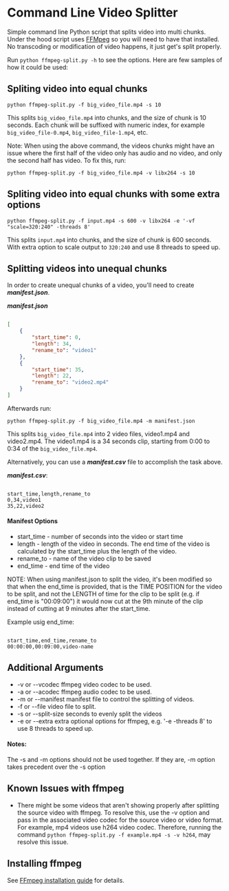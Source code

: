 # Command Line Video Splitter

Simple command line Python script that splits video into multi chunks. Under the hood script uses [FFMpeg] so you will need to have that installed. No transcoding or modification of video happens, it just get's split properly.

Run `python ffmpeg-split.py -h` to see the options. Here are few samples of how it could be used:

## Spliting video into equal chunks

`python ffmpeg-split.py -f big_video_file.mp4 -s 10`

This splits `big_video_file.mp4` into chunks, and the size of chunk is 10 seconds. Each chunk will be suffixed with numeric index, for example `big_video_file-0.mp4`, `big_video_file-1.mp4`, etc.

Note: When using the above command, the videos chunks might have an issue where the first half of the video only has audio and no video, and only the second half has video. To fix this, run:

`python ffmpeg-split.py -f big_video_file.mp4 -v libx264 -s 10`

## Spliting video into equal chunks with some extra options

`python ffmpeg-split.py -f input.mp4 -s 600 -v libx264 -e '-vf "scale=320:240" -threads 8'`

This splits `input.mp4` into chunks, and the size of chunk is 600 seconds. With extra option to scale output to `320:240` and use 8 threads to speed up.

## Splitting videos into unequal chunks

In order to create unequal chunks of a video, you'll need to create ***manifest.json***.


***manifest.json***

```json

[
    {
        "start_time": 0,
        "length": 34,
        "rename_to": "video1"
    },
    {
        "start_time": 35,
        "length": 22,
        "rename_to": "video2.mp4"
    }
]

```

Afterwards run:

`python ffmpeg-split.py -f big_video_file.mp4 -m manifest.json`

This splits `big_video_file.mp4` into 2 video files, video1.mp4 and video2.mp4. The video1.mp4 is a 34 seconds
clip, starting from 0:00 to 0:34 of the `big_video_file.mp4`.


Alternatively, you can use a ***manifest.csv*** file to accomplish the task above.

***manifest.csv***:

```CSV

start_time,length,rename_to
0,34,video1
35,22,video2

```


#### Manifest Options

* start_time      - number of seconds into the video or start time
* length          - length of the video in seconds. The end time of the video is calculated by the start_time plus the length of the video.
* rename_to       - name of the video clip to be saved
* end_time        - end time of the video

NOTE: When using manifest.json to split the video, it's been modified so that when the end_time is provided, that is the TIME POSITION for the video to be split, and not the LENGTH of time for the clip to be split (e.g. if end_time is "00:09:00") it would now cut at the 9th minute of the clip instead of cutting at 9 minutes after the start_time.

Example usig end_time:

```CSV

start_time,end_time,rename_to
00:00:00,00:09:00,video-name
```

## Additional Arguments

* -v or --vcodec        ffmpeg video codec to be used.
* -a or --acodec        ffmpeg audio codec to be used.
* -m or --manifest      manifest file to control the splitting of videos.
* -f or --file          video file to split.
* -s or --split-size    seconds to evenly split the videos
* -e or --extra         extra optional options for ffmpeg, e.g. '-e -threads 8' to use 8 threads to speed up.

#### Notes:

The -s and -m options should not be used together. If they are, -m option takes
precedent over the -s option


## Known Issues with ffmpeg

* There might be some videos that aren't showing properly after splitting the source video with ffmpeg. To resolve
this, use the -v option and pass in the associated video codec for the source video or video format. For example, mp4 videos
use h264 video codec. Therefore, running the command
`python ffmpeg-split.py -f example.mp4 -s -v h264`, may resolve this issue.


## Installing ffmpeg

See [FFmpeg installation guide](https://www.ffmpeg.org/download.html) for details.




[FFMpeg]: https://www.ffmpeg.org/


